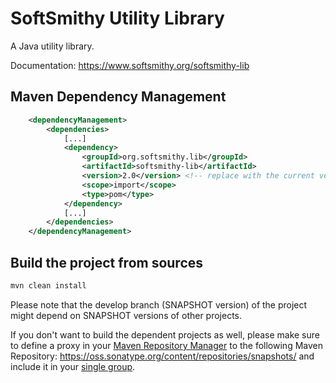 # SoftSmithy Utility Library
A Java utility library.

Documentation: https://www.softsmithy.org/softsmithy-lib

## Maven Dependency Management

```xml
    <dependencyManagement>
        <dependencies>
            [...] 
            <dependency>
                <groupId>org.softsmithy.lib</groupId>
                <artifactId>softsmithy-lib</artifactId>
                <version>2.0</version> <!-- replace with the current version -->
                <scope>import</scope>
                <type>pom</type>
            </dependency>
            [...]
        </dependencies>
    </dependencyManagement>
```

## Build the project from sources
```bash
mvn clean install
```
Please note that the develop branch (SNAPSHOT version) of the project might depend on SNAPSHOT versions of other projects.

If you don't want to build the dependent projects as well, please make sure to define a proxy in your [Maven Repository Manager](https://maven.apache.org/repository-management.html) to the following Maven Repository: https://oss.sonatype.org/content/repositories/snapshots/ and include it in your [single group](https://help.sonatype.com/repomanager3/formats/maven-repositories#MavenRepositories-ConfiguringApacheMaven).
